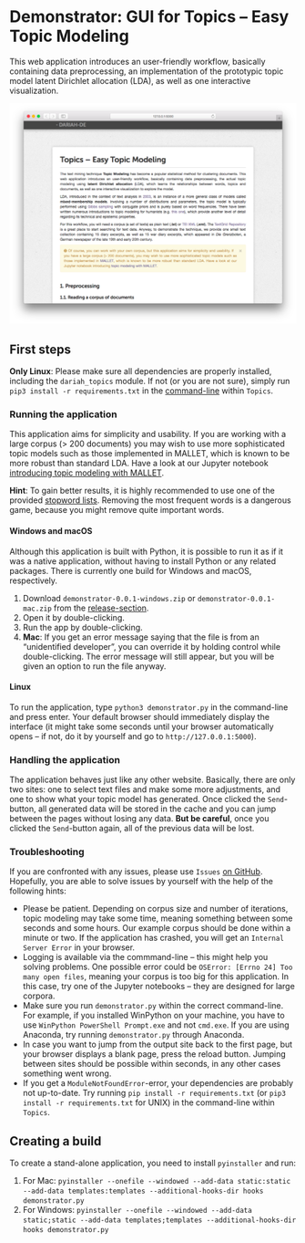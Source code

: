 # Demonstrator: GUI for Topics – Easy Topic Modeling

This web application introduces an user-friendly workflow, basically containing data preprocessing, an implementation of the prototypic topic model latent Dirichlet allocation (LDA), as well as one interactive visualization.

![Demonstrator Screenshot](screenshot.png)


## First steps

**Only Linux**: Please make sure all dependencies are properly installed, including the `dariah_topics` module. If not (or you are not sure), simply run `pip3 install -r requirements.txt` in the [command-line](https://en.wikipedia.org/wiki/Command-line_interface) within `Topics`.

### Running the application
This application aims for simplicity and usability. If you are working with a large corpus (> 200 documents) you may wish to use more sophisticated topic models such as those implemented in MALLET, which is known to be more robust than standard LDA. Have a look at our Jupyter notebook [introducing topic modeling with MALLET](https://github.com/DARIAH-DE/Topics/blob/testing/IntroducingMallet.ipynb).<br>

**Hint**: To gain better results, it is highly recommended to use one of the provided [stopword lists](https://github.com/DARIAH-DE/Topics/blob/master/tutorial_supplementals/stopwords). Removing the most frequent words is a dangerous game, because you might remove quite important words.

#### Windows and macOS
Although this application is built with Python, it is possible to run it as if it was a native application, without having to install Python or any related packages. There is currently one build for Windows and macOS, respectively.

1. Download `demonstrator-0.0.1-windows.zip` or `demonstrator-0.0.1-mac.zip` from the [release-section](https://github.com/DARIAH-DE/Topics/releases).
2. Open it by double-clicking.
3. Run the app by double-clicking.
4. **Mac**: If you get an error message saying that the file is from an “unidentified developer”, you can override it by holding control while double-clicking. The error message will still appear, but you will be given an option to run the file anyway.

#### Linux
To run the application, type `python3 demonstrator.py` in the command-line and press enter. Your default browser should immediately display the interface (it might take some seconds until your browser automatically opens – if not, do it by yourself and go to `http://127.0.0.1:5000`).

### Handling the application
The application behaves just like any other website. Basically, there are only two sites: one to select text files and make some more adjustments, and one to show what your topic model has generated. Once clicked the `Send`-button, all generated data will be stored in the cache and you can jump between the pages without losing any data. **But be careful**, once you clicked the `Send`-button again, all of the previous data will be lost.

### Troubleshooting
If you are confronted with any issues, please use `Issues` [on GitHub](https://github.com/DARIAH-DE/Topics/issues). Hopefully, you are able to solve issues by yourself with the help of the following hints:
- Please be patient. Depending on corpus size and number of iterations, topic modeling may take some time, meaning something between some seconds and some hours. Our example corpus should be done within a minute or two. If the application has crashed, you will get an `Internal Server Error` in your browser.
- Logging is available via the commmand-line – this might help you solving problems. One possible error could be `OSError: [Errno 24] Too many open files`, meaning your corpus is too big for this application. In this case, try one of the Jupyter notebooks – they are designed for large corpora.
- Make sure you run `demonstrator.py` within the correct command-line. For example, if you installed WinPython on your machine, you have to use `WinPython PowerShell Prompt.exe` and not `cmd.exe`. If you are using Anaconda, try running `demonstrator.py` through Anaconda.
- In case you want to jump from the output site back to the first page, but your browser displays a blank page, press the reload button. Jumping between sites should be possible within seconds, in any other cases something went wrong.
- If you get a `ModuleNotFoundError`-error, your dependencies are probably not up-to-date. Try running `pip install -r requirements.txt` (or `pip3 install -r requirements.txt` for UNIX) in the command-line within `Topics`.

## Creating a build
To create a stand-alone application, you need to install `pyinstaller` and run:

1. For Mac: `pyinstaller --onefile --windowed --add-data static:static --add-data templates:templates --additional-hooks-dir hooks demonstrator.py`
2. For Windows: `pyinstaller --onefile --windowed --add-data static;static --add-data templates;templates --additional-hooks-dir hooks demonstrator.py`
